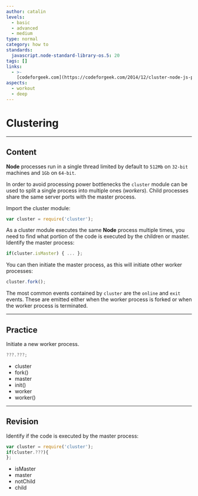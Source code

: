 ```yaml
---
author: catalin
levels:
  - basic
  - advanced
  - medium
type: normal
category: how to
standards:
  javascript.node-standard-library-os.5: 20
tags: []
links:
  - >-
    [codeforgeek.com](https://codeforgeek.com/2014/12/cluster-node-js-performance/){website}
aspects:
  - workout
  - deep
---
```


# Clustering


---

## Content

**Node** processes run in a single thread limited by default to `512Mb` on `32-bit` machines and `1Gb` on `64-bit`.

 In order to avoid processing power bottlenecks the `cluster` module can be used to split a single process into multiple ones (*workers*). Child processes share the same server ports with the master process.

Import the cluster module:

```javascript
var cluster = require('cluster');
```

As a cluster module executes the same **Node** process multiple times, you need to find what portion of the code is executed by the children or master.
Identify the master process:

```javascript
if(cluster.isMaster) { ... };
```

You can then initiate the master process, as this will initiate other worker processes:

```javascript
cluster.fork();
```

The most common events contained by `cluster` are the `online` and `exit` events. These are emitted either when the worker process is forked or when the worker process is terminated.


---

## Practice

Initiate a new worker process.

```javascript
???.???;
```

* cluster
* fork()
* master
* init()
* worker
* worker()


---

## Revision

Identify if the code is executed by the master process:

```javascript
var cluster = require('cluster');
if(cluster.???){
};
```

* isMaster
* master
* notChild
* child

